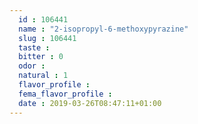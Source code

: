 ```yaml
---
  id : 106441
  name : "2-isopropyl-6-methoxypyrazine"
  slug : 106441
  taste : 
  bitter : 0
  odor : 
  natural : 1
  flavor_profile : 
  fema_flavor_profile : 
  date : 2019-03-26T08:47:11+01:00
---
```



